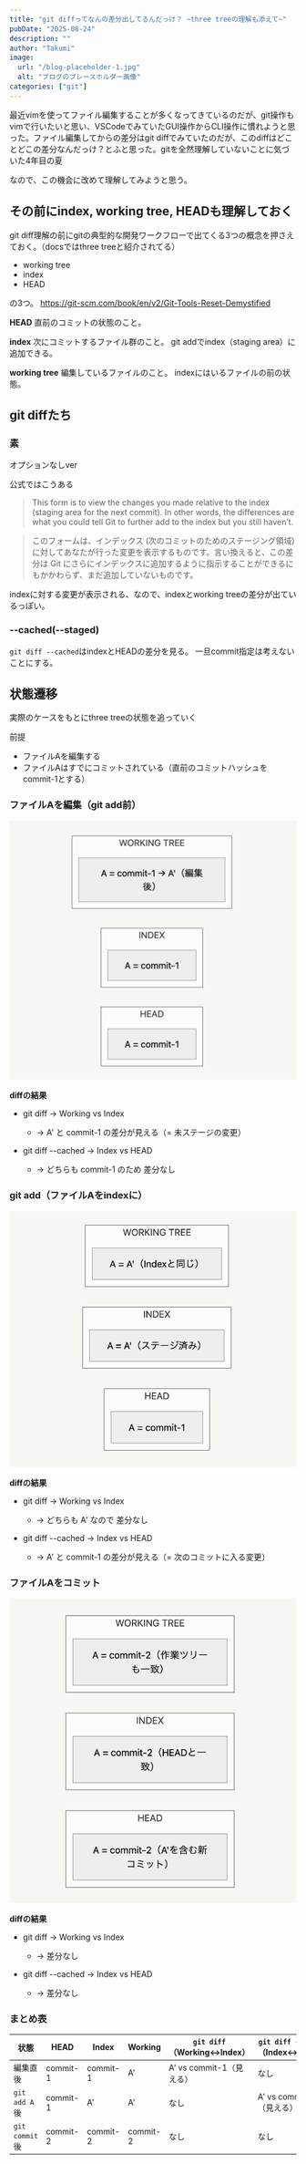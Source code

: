 ```yaml
---
title: "git diffってなんの差分出してるんだっけ？ ~three treeの理解も添えて~"
pubDate: "2025-08-24"
description: ""
author: "Takumi"
image:
  url: "/blog-placeholder-1.jpg"
  alt: "ブログのプレースホルダー画像"
categories: ["git"]
---
```


最近vimを使ってファイル編集することが多くなってきているのだが、git操作もvimで行いたいと思い、VSCodeでみていたGUI操作からCLI操作に慣れようと思った。ファイル編集してからの差分はgit diffでみていたのだが、このdiffはどことどこの差分なんだっけ？とふと思った。gitを全然理解していないことに気づいた4年目の夏

なので、この機会に改めて理解してみようと思う。

## その前にindex, working tree, HEADも理解しておく
git diff理解の前にgitの典型的な開発ワークフローで出てくる3つの概念を押さえておく。（docsではthree treeと紹介されてる）
- working tree
- index
- HEAD

の3つ。
https://git-scm.com/book/en/v2/Git-Tools-Reset-Demystified

**HEAD**
直前のコミットの状態のこと。

**index**
次にコミットするファイル群のこと。
git addでindex（staging area）に追加できる。

**working tree**
編集しているファイルのこと。
indexにはいるファイルの前の状態。

## git diffたち

### 素
オプションなしver

公式ではこうある
> This form is to view the changes you made relative to the index (staging area for the next commit). In other words, the differences are what you could tell Git to further add to the index but you still haven’t.

> このフォームは、インデックス (次のコミットのためのステージング領域) に対してあなたが行った変更を表示するものです。言い換えると、この差分は Git にさらにインデックスに追加するように指示することができるにもかかわらず、まだ追加していないものです。

indexに対する変更が表示される、なので、indexとworking treeの差分が出ているっぽい。

### --cached(--staged)
`git diff --cached`はindexとHEADの差分を見る。
一旦commit指定は考えないことにする。

## 状態遷移

実際のケースをもとにthree treeの状態を追っていく

前提
- ファイルAを編集する
- ファイルAはすでにコミットされている（直前のコミットハッシュをcommit-1とする）

### ファイルAを編集（git add前）
![alt text](<../../assets/20250824_git_three_tree_1.png>)

**diffの結果**

- git diff → Working vs Index
  - → A' と commit-1 の差分が見える（= 未ステージの変更）

- git diff --cached → Index vs HEAD
  - → どちらも commit-1 のため 差分なし

### git add（ファイルAをindexに）

![alt text](<../../assets/20250824_git_three_tree_2.png>)

**diffの結果**

- git diff → Working vs Index
  - → どちらも A' なので 差分なし

- git diff --cached → Index vs HEAD
  - → A' と commit-1 の差分が見える（= 次のコミットに入る変更）

### ファイルAをコミット

![alt text](<../../assets/20250824_git_three_tree_3.png>)

**diffの結果**

- git diff → Working vs Index
  - → 差分なし

- git diff --cached → Index vs HEAD
  - → 差分なし

### まとめ表

| 状態             | HEAD     | Index    | Working  | `git diff`（Working↔Index） | `git diff --cached`（Index↔HEAD） |
| -------------- | -------- | -------- | -------- | ------------------------- | ------------------------------- |
| 編集直後           | commit-1 | commit-1 | A'       | A' vs commit-1（見える）       | なし                              |
| `git add A` 後  | commit-1 | A'       | A'       | なし                        | A' vs commit-1（見える）             |
| `git commit` 後 | commit-2 | commit-2 | commit-2 | なし                        | なし                              |

